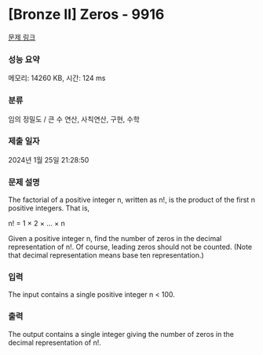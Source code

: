 # [Bronze II] Zeros - 9916 

[문제 링크](https://www.acmicpc.net/problem/9916) 

### 성능 요약

메모리: 14260 KB, 시간: 124 ms

### 분류

임의 정밀도 / 큰 수 연산, 사칙연산, 구현, 수학

### 제출 일자

2024년 1월 25일 21:28:50

### 문제 설명

<p>The factorial of a positive integer n, written as n!, is the product of the first n positive integers.  That is,</p>

<p>n! = 1 × 2 × ... × n</p>

<p>Given a positive integer n, find the number of zeros in the decimal representation of n!.  Of course, leading zeros should not be counted.  (Note that decimal representation means base ten representation.)</p>

### 입력 

 <p>The input contains a single positive integer n < 100.</p>

### 출력 

 <p>The output contains a single integer giving the number of zeros in the decimal representation of n!.</p>

